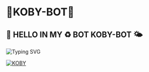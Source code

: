 # 🩵KOBY-BOT🩵
## 🌼 HELLO IN MY ♻️ BOT  KOBY-BOT 🌤


![Typing SVG](https://readme-typing-svg.demolab.com?font=Ribeye&size=50&pause=1000&color=ff0000&center=true&width=900&height=100&lines=Its%20KOBY-BOT;%20Multi-Device%20WhatsApp%20Bot;%20Developed%20By%20KOBY%20SIMO)
<p align="center">
  

[![KOBY](https://qu.ax/hvhcP.jpg)](https://youtu.be/WcAGZuaN0A)
